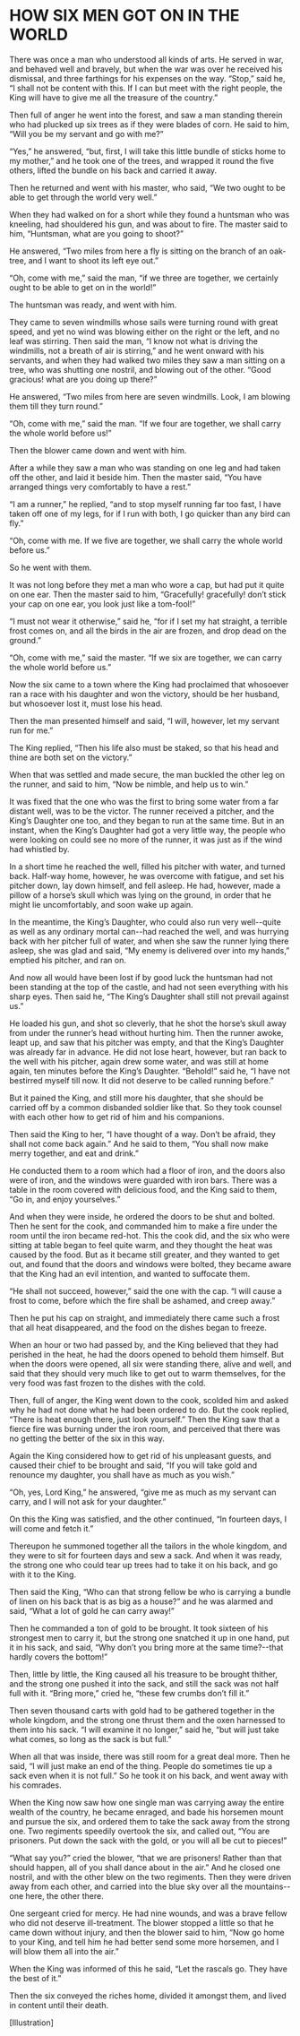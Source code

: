 # HOW SIX MEN GOT ON IN THE WORLD


There was once a man who understood all kinds of arts. He served
in war, and behaved well and bravely, but when the war was over he
received his dismissal, and three farthings for his expenses on the
way. “Stop,” said he, “I shall not be content with this. If I can but
meet with the right people, the King will have to give me all the
treasure of the country.”

Then full of anger he went into the forest, and saw a man standing
therein who had plucked up six trees as if they were blades of corn. He
said to him, “Will you be my servant and go with me?”

“Yes,” he answered, “but, first, I will take this little bundle of
sticks home to my mother,” and he took one of the trees, and wrapped
it round the five others, lifted the bundle on his back and carried it
away.

Then he returned and went with his master, who said, “We two ought to
be able to get through the world very well.”

When they had walked on for a short while they found a huntsman who was
kneeling, had shouldered his gun, and was about to fire. The master
said to him, “Huntsman, what are you going to shoot?”

He answered, “Two miles from here a fly is sitting on the branch of an
oak-tree, and I want to shoot its left eye out.”

“Oh, come with me,” said the man, “if we three are together, we
certainly ought to be able to get on in the world!”

The huntsman was ready, and went with him.

They came to seven windmills whose sails were turning round with great
speed, and yet no wind was blowing either on the right or the left, and
no leaf was stirring. Then said the man, “I know not what is driving
the windmills, not a breath of air is stirring,” and he went onward
with his servants, and when they had walked two miles they saw a man
sitting on a tree, who was shutting one nostril, and blowing out of the
other. “Good gracious! what are you doing up there?”

He answered, “Two miles from here are seven windmills. Look, I am
blowing them till they turn round.”

“Oh, come with me,” said the man. “If we four are together, we shall
carry the whole world before us!”

Then the blower came down and went with him.

After a while they saw a man who was standing on one leg and had taken
off the other, and laid it beside him. Then the master said, “You have
arranged things very comfortably to have a rest.”

“I am a runner,” he replied, “and to stop myself running far too fast,
I have taken off one of my legs, for if I run with both, I go quicker
than any bird can fly.”

“Oh, come with me. If we five are together, we shall carry the whole
world before us.”

So he went with them.

It was not long before they met a man who wore a cap, but had put it
quite on one ear. Then the master said to him, “Gracefully! gracefully!
don’t stick your cap on one ear, you look just like a tom-fool!”

“I must not wear it otherwise,” said he, “for if I set my hat straight,
a terrible frost comes on, and all the birds in the air are frozen, and
drop dead on the ground.”

“Oh, come with me,” said the master. “If we six are together, we can
carry the whole world before us.”

Now the six came to a town where the King had proclaimed that whosoever
ran a race with his daughter and won the victory, should be her
husband, but whosoever lost it, must lose his head.

Then the man presented himself and said, “I will, however, let my
servant run for me.”

The King replied, “Then his life also must be staked, so that his head
and thine are both set on the victory.”

When that was settled and made secure, the man buckled the other leg on
the runner, and said to him, “Now be nimble, and help us to win.”

It was fixed that the one who was the first to bring some water from a
far distant well, was to be the victor. The runner received a pitcher,
and the King’s Daughter one too, and they began to run at the same
time. But in an instant, when the King’s Daughter had got a very little
way, the people who were looking on could see no more of the runner, it
was just as if the wind had whistled by.

In a short time he reached the well, filled his pitcher with water,
and turned back. Half-way home, however, he was overcome with fatigue,
and set his pitcher down, lay down himself, and fell asleep. He had,
however, made a pillow of a horse’s skull which was lying on the
ground, in order that he might lie uncomfortably, and soon wake up
again.

In the meantime, the King’s Daughter, who could also run very
well--quite as well as any ordinary mortal can--had reached the well,
and was hurrying back with her pitcher full of water, and when she saw
the runner lying there asleep, she was glad and said, “My enemy is
delivered over into my hands,” emptied his pitcher, and ran on.

And now all would have been lost if by good luck the huntsman had not
been standing at the top of the castle, and had not seen everything
with his sharp eyes. Then said he, “The King’s Daughter shall still not
prevail against us.”

He loaded his gun, and shot so cleverly, that he shot the horse’s
skull away from under the runner’s head without hurting him. Then the
runner awoke, leapt up, and saw that his pitcher was empty, and that
the King’s Daughter was already far in advance. He did not lose heart,
however, but ran back to the well with his pitcher, again drew some
water, and was still at home again, ten minutes before the King’s
Daughter. “Behold!” said he, “I have not bestirred myself till now. It
did not deserve to be called running before.”

But it pained the King, and still more his daughter, that she should
be carried off by a common disbanded soldier like that. So they took
counsel with each other how to get rid of him and his companions.

Then said the King to her, “I have thought of a way. Don’t be afraid,
they shall not come back again.” And he said to them, “You shall now
make merry together, and eat and drink.”

He conducted them to a room which had a floor of iron, and the doors
also were of iron, and the windows were guarded with iron bars. There
was a table in the room covered with delicious food, and the King said
to them, “Go in, and enjoy yourselves.”

And when they were inside, he ordered the doors to be shut and bolted.
Then he sent for the cook, and commanded him to make a fire under the
room until the iron became red-hot. This the cook did, and the six who
were sitting at table began to feel quite warm, and they thought the
heat was caused by the food. But as it became still greater, and they
wanted to get out, and found that the doors and windows were bolted,
they became aware that the King had an evil intention, and wanted to
suffocate them.

“He shall not succeed, however,” said the one with the cap. “I will
cause a frost to come, before which the fire shall be ashamed, and
creep away.”

Then he put his cap on straight, and immediately there came such a
frost that all heat disappeared, and the food on the dishes began to
freeze.

When an hour or two had passed by, and the King believed that they had
perished in the heat, he had the doors opened to behold them himself.
But when the doors were opened, all six were standing there, alive
and well, and said that they should very much like to get out to warm
themselves, for the very food was fast frozen to the dishes with the
cold.

Then, full of anger, the King went down to the cook, scolded him and
asked why he had not done what he had been ordered to do. But the
cook replied, “There is heat enough there, just look yourself.” Then
the King saw that a fierce fire was burning under the iron room, and
perceived that there was no getting the better of the six in this way.

Again the King considered how to get rid of his unpleasant guests, and
caused their chief to be brought and said, “If you will take gold and
renounce my daughter, you shall have as much as you wish.”

“Oh, yes, Lord King,” he answered, “give me as much as my servant can
carry, and I will not ask for your daughter.”

On this the King was satisfied, and the other continued, “In fourteen
days, I will come and fetch it.”

Thereupon he summoned together all the tailors in the whole kingdom,
and they were to sit for fourteen days and sew a sack. And when it was
ready, the strong one who could tear up trees had to take it on his
back, and go with it to the King.

Then said the King, “Who can that strong fellow be who is carrying a
bundle of linen on his back that is as big as a house?” and he was
alarmed and said, “What a lot of gold he can carry away!”

Then he commanded a ton of gold to be brought. It took sixteen of his
strongest men to carry it, but the strong one snatched it up in one
hand, put it in his sack, and said, “Why don’t you bring more at the
same time?--that hardly covers the bottom!”

Then, little by little, the King caused all his treasure to be brought
thither, and the strong one pushed it into the sack, and still the sack
was not half full with it. “Bring more,” cried he, “these few crumbs
don’t fill it.”

Then seven thousand carts with gold had to be gathered together in the
whole kingdom, and the strong one thrust them and the oxen harnessed to
them into his sack. “I will examine it no longer,” said he, “but will
just take what comes, so long as the sack is but full.”

When all that was inside, there was still room for a great deal
more. Then he said, “I will just make an end of the thing. People do
sometimes tie up a sack even when it is not full.” So he took it on his
back, and went away with his comrades.

When the King now saw how one single man was carrying away the entire
wealth of the country, he became enraged, and bade his horsemen mount
and pursue the six, and ordered them to take the sack away from the
strong one. Two regiments speedily overtook the six, and called out,
“You are prisoners. Put down the sack with the gold, or you will all be
cut to pieces!”

“What say you?” cried the blower, “that we are prisoners! Rather than
that should happen, all of you shall dance about in the air.” And he
closed one nostril, and with the other blew on the two regiments. Then
they were driven away from each other, and carried into the blue sky
over all the mountains--one here, the other there.

One sergeant cried for mercy. He had nine wounds, and was a brave
fellow who did not deserve ill-treatment. The blower stopped a little
so that he came down without injury, and then the blower said to him,
“Now go home to your King, and tell him he had better send some more
horsemen, and I will blow them all into the air.”

When the King was informed of this he said, “Let the rascals go. They
have the best of it.”

Then the six conveyed the riches home, divided it amongst them, and
lived in content until their death.




[Illustration]

